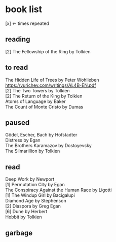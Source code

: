 # book list
[x] <- times repeated

## reading
[2] The Fellowship of the Ring by Tolkien

## to read
The Hidden Life of Trees by Peter Wohlleben  
https://yurichev.com/writings/AL4B-EN.pdf  
[2] The Two Towers by Tolkien  
[2] The Return of the King by Tolkien  
Atoms of Language by Baker  
The Count of Monte Cristo by Dumas  

## paused
Gödel, Escher, Bach by Hofstadter  
Distress by Egan   
The Brothers Karamazov by Dostoyevsky  
The Silmarillion by Tolkien  

## read
Deep Work by Newport  
[1] Permutation City by Egan  
The Conspiracy Against the Human Race by Ligotti  
[1] The Windup Girl by Bacigalupi  
Diamond Age by Stephenson  
[2] Diaspora by Greg Egan  
[6] Dune by Herbert  
Hobbit by Tolkien  

## garbage
